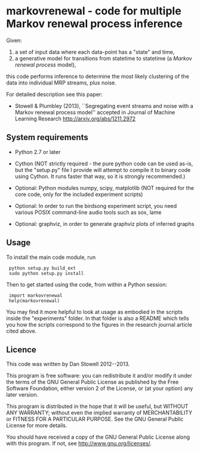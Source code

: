 markovrenewal - code for multiple Markov renewal process inference
=============

Given:

1. a set of input data where each data-point has a "state" and time,
2. a generative model for transitions from statetime to statetime (a *Markov renewal process* model),

this code performs inference to determine the most likely clustering of the 
data into individual MRP streams, plus noise.

For detailed description see this paper:

* Stowell & Plumbley (2013),
  ``Segregating event streams and noise with a Markov renewal process model''
  accepted in Journal of Machine Learning Research
  http://arxiv.org/abs/1211.2972


System requirements
-------------------

* Python 2.7 or later
* Cython  (NOT strictly required - the pure python code can be used as-is, but the "setup.py" file I provide will attempt to compile it to binary code using Cython. It runs faster that way, so it is strongly recommended.)

* Optional: Python modules numpy, scipy, matplotlib (NOT required for the core code, only for the included experiment scripts)
* Optional: In order to run the birdsong experiment script, you need various POSIX command-line audio tools such as sox, lame
* Optional: graphviz, in order to generate graphviz plots of inferred graphs

Usage
-----

To install the main code module, run

     python setup.py build_ext
     sudo python setup.py install

Then to get started using the code, from within a Python session:

     import markovrenewal
     help(markovrenewal)

You may find it more helpful to look at usage as embodied in the scripts inside the "experiments" folder.
In that folder is also a README which tells you how the scripts correspond to the figures in the research journal article cited above.


Licence
-------

This code was written by Dan Stowell 2012--2013.

This program is free software: you can redistribute it and/or modify
it under the terms of the GNU General Public License as published by
the Free Software Foundation, either version 2 of the License, or
(at your option) any later version.

This program is distributed in the hope that it will be useful,
but WITHOUT ANY WARRANTY; without even the implied warranty of
MERCHANTABILITY or FITNESS FOR A PARTICULAR PURPOSE.  See the
GNU General Public License for more details.

You should have received a copy of the GNU General Public License
along with this program.  If not, see <http://www.gnu.org/licenses/>.


